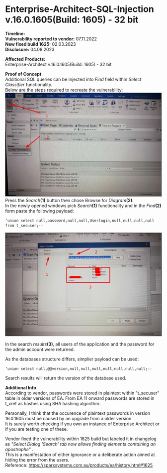 # Enterprise-Architect-SQL-Injection v.16.0.1605(Build: 1605) - 32 bit

**Timeline:**       
**Vulnerability reported to vendor:**  07.11.2022           
**New fixed build 1625:**    02.03.2023                      
**Disclosure:** 04.08.2023           

**Affected Products:**            
Enterprise-Architect v.16.0.1605(Build: 1605) - 32 bit             

**Proof of Concept**       
Additional SQL queries can be injected into _Find_ field within _Select Classifier_ functionality.       
Below are the steps required to recreate the vulnerability:             
<img src="/Location.jpeg">          
Press the _Search_**(1)** button then chose Browse for _Diagram_**(2)**:           
In the newly opened windows pick _Search_**(1)** functionality and in the _Find_**(2)** form paste the following payload:         
```
‘union select null,password,null,null,Userlogin,null,null,null,null from t_secuser;--
```
<img src="/PoC.jpeg">

In the search _results_**(3)**, all users of the application and the password for the admin account were returned.

As the databases structure differs, simplier payload can be used:
```
‘union select null,@@version,null,null,null,null,null,null,null;--
```
Search results will return the version of the database used.

**Additional Info**                       
According to vendor, passwords were stored in plaintext within "t_secuser" table in older versions of EA.
From EA 11 onward passwords are stored in t_xref as hashes using SHA hashing algorithm.

Personally, I think that the occurence of plaintext passwords in version 16.0.1605 must be caused by an upgrade from a older version.           
It is surely worth checking if you own an instance of Enterprise Architect or if you are testing one of these.

Vendor fixed the vulnerability within 1625 build but labeled it in changelog as _"Select Dialog 'Search' tab now allows finding elements containing an apostrophe"_ .                               
This is a manifestation of either ignorance or a deliberate action aimed at hiding the error from the users.             
Reference: https://sparxsystems.com.au/products/ea/history.html#1625
